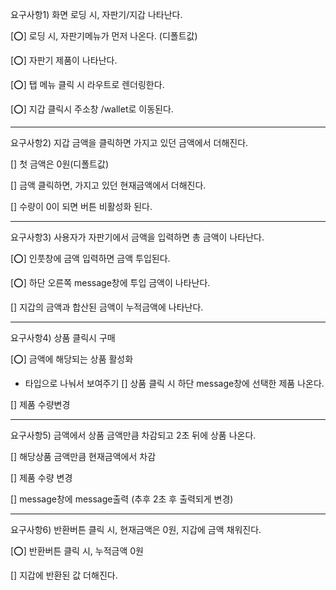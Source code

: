 요구사항1) 화면 로딩 시, 자판기/지갑 나타난다.

[⭕️] 로딩 시, 자판기메뉴가 먼저 나온다. (디폴트값)

[⭕️] 자판기 제품이 나타난다.

[⭕️] 탭 메뉴 클릭 시 라우트로 렌더링한다.

[⭕️] 지갑 클릭시 주소창 /wallet로 이동된다.

---

요구사항2) 지갑 금액을 클릭하면 가지고 있던 금액에서 더해진다.

[] 첫 금액은 0원(디폴트값)

[] 금액 클릭하면, 가지고 있던 현재금액에서 더해진다.

[] 수량이 0이 되면 버튼 비활성화 된다.

---

요구사항3) 사용자가 자판기에서 금액을 입력하면 총 금액이 나타난다.

[⭕️] 인풋창에 금액 입력하면 금액 투입된다.

[⭕️] 하단 오른쪽 message창에 투입 금액이 나타난다.

[] 지갑의 금액과 합산된 금액이 누적금액에 나타난다.

---

요구사항4) 상품 클릭시 구매

[⭕️] 금액에 해당되는 상품 활성화

- 타입으로 나눠서 보여주기
  [] 상품 클릭 시 하단 message창에 선택한 제품 나온다.

[] 제품 수량변경

---

요구사항5) 금액에서 상품 금액만큼 차감되고 2초 뒤에 상품 나온다.

[] 해당상품 금액만큼 현재금액에서 차감

[] 제품 수량 변경

[] message창에 message출력 (추후 2초 후 출력되게 변경)

---

요구사항6) 반환버튼 클릭 시, 현재금액은 0원, 지갑에 금액 채워진다.

[⭕️] 반환버튼 클릭 시, 누적금액 0원

[] 지갑에 반환된 값 더해진다.
